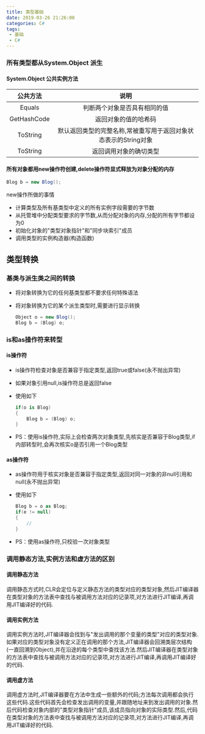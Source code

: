 ```yaml
---
title: 类型基础
date: 2019-03-26 21:26:08
categories: C# 
tags: 
 - 基础
 - C#
---
```

### 所有类型都从System.Object 派生

#### System.Object 公共实例方法

| 公共方法 | 说明 |
| :------: | :------: |
| Equals | 判断两个对象是否具有相同的值 |
| GetHashCode | 返回对象的值的哈希码 |
| ToString | 默认返回类型的完整名称,常被重写用于返回对象状态表示的String对象 |
| ToString | 返回调用对象的确切类型 |
<!--more-->
#### 所有对象都用new操作符创建,delete操作符显式释放为对象分配的内存

```cs
Blog b = new Blog();
```

new操作所做的事情

* 计算类型及所有基类型中定义的所有实例字段需要的字节数
* 从托管堆中分配类型要求的字节数,从而分配对象的内存,分配的所有字节都设为0
* 初始化对象的"类型对象指针"和"同步块索引"成员
* 调用类型的实例构造器(构造函数)

## 类型转换

### 基类与派生类之间的转换

* 将对象转换为它的任何基类型都不要求任何特殊语法
* 将对象转换为它的某个派生类型时,需要进行显示转换

    ```cs
    Object o = new Blog();
    Blog b = (Blog) o;
    ```

### is和as操作符来转型

#### is操作符

* is操作符检查对象是否兼容于指定类型,返回true或false(永不抛出异常)
* 如果对象引用null,is操作符总是返回false
* 使用如下

    ```cs
    if(o is Blog)
    {
        Blog b = (Blog) o;
    }
    ```

* PS：使用is操作符,实际上会检查两次对象类型,先核实是否兼容于Blog类型,if内部转型时,会再次核实o是否引用一个Blog类型

#### as操作符

* as操作符用于核实对象是否兼容于指定类型,返回对同一对象的非null引用和null(永不抛出异常)
* 使用如下

    ```cs
    Blog b = o as Blog;
    if(e != null)
    {
        //
    }
    ```

* PS：使用as操作符,只校验一次对象类型

### 调用静态方法,实例方法和虚方法的区别

#### 调用静态方法

调用静态方式时,CLR会定位与定义静态方法的类型对应的类型对象,然后JIT编译器在类型对象的方法表中查找与被调用方法对应的记录项,对方法进行JIT编译,再调用JIT编译好的代码.

#### 调用实例方法

调用实例方法时,JIT编译器会找到与"发出调用的那个变量的类型"对应的类型对象.如果对应的类型对象没有定义正在调用的那个方法,JIT编译器会回溯类层次结构(一直回溯到Object),并在沿途的每个类型中查找该方法.然后JIT编译器在类型对象的方法表中查找与被调用方法对应的记录项,对方法进行JIT编译,再调用JIT编译好的代码.

#### 调用虚方法

调用虚方法时,JIT编译器要在方法中生成一些额外的代码;方法每次调用都会执行这些代码.这些代码首先会检查发出调用的变量,并跟随地址来到发出调用的对象.然后代码检查对象内部的"类型对象指针"成员,该成员指向对象的实际类型.然后,代码在类型对象的方法表中查找与被调用方法对应的记录项,对方法进行JIT编译,再调用JIT编译好的代码.
